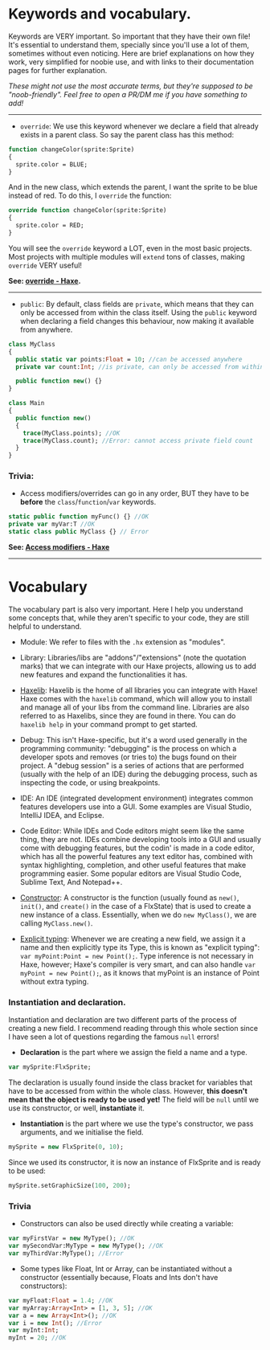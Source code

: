 # Keywords and vocabulary.

Keywords are VERY important. So important that they have their own file! It's essential to understand them, specially since you'll use a lot of them, sometimes 
without even noticing. Here are brief explanations on how they work, very simplified for noobie use, and with links to their documentation pages for further explanation.

_These might not use the most accurate terms, but they're supposed to be "noob-friendly". Feel free to open a PR/DM me if you have something to add!_

----------

- `override`: We use this keyword whenever we declare a field that already exists in a parent class. So say the parent class has this method:

```haxe
function changeColor(sprite:Sprite)
{
  sprite.color = BLUE;
}
```
And in the new class, which extends the parent, I want the sprite to be blue instead of red. To do this, I `override` the function:

```haxe
override function changeColor(sprite:Sprite)
{
  sprite.color = RED;
}
```

You will see the `override` keyword a LOT, even in the most basic projects. Most projects with multiple modules will `extend` tons of classes, making `override` VERY useful!

**See: [override - Haxe](https://haxe.org/manual/class-field-override.html).**

----------

- `public`: By default, class fields are `private`, which means that they can only be accessed from within the class itself. Using the `public` keyword when declaring a field changes this behaviour, now making it available from anywhere.

```haxe
class MyClass
{
  public static var points:Float = 10; //can be accessed anywhere
  private var count:Int; //is private, can only be accessed from within `this` class.

  public function new() {}
}

class Main
{
  public function new() 
  {
    trace(MyClass.points); //OK
    trace(MyClass.count); //Error: cannot access private field count
  }
}
```

### Trivia:

- Access modifiers/overrides can go in any order, BUT they have to be **before** the `class`/`function`/`var` keywords.

```haxe
static public function myFunc() {} //OK
private var myVar:T //OK
static class public MyClass {} // Error
```

**See: [Access modifiers - Haxe](https://haxe.org/manual/class-field-access-modifier.html)**

----------

# Vocabulary

The vocabulary part is also very important. Here I help you understand some concepts that, while they aren't specific to your code, they are still helpful to understand.

- Module: We refer to files with the `.hx` extension as "modules".

- Library: Libraries/libs are "addons"/"extensions" (note the quotation marks) that we can integrate with our Haxe projects, allowing us to add new features and expand the functionalities it has.

- [Haxelib](https://lib.haxe.org/): Haxelib is the home of all libraries you can integrate with Haxe! Haxe comes with the `haxelib` command, which will allow you to install and manage all of your libs from the command line. Libraries are also referred to as Haxelibs, since they are found in there. You can do `haxelib help` in your command prompt to get started.

- Debug: This isn't Haxe-specific, but it's a word used generally in the programming community: "debugging" is the process on which a developer spots and removes (or tries to) the bugs found on their project. A "debug session" is a series of actions that are performed (usually with the help of an IDE) during the debugging process, such as inspecting the code, or using breakpoints.

- IDE: An IDE (integrated development environment) integrates common features developers use into a GUI. Some examples are Visual Studio, IntelliJ IDEA, and Eclipse.

- Code Editor: While IDEs and Code editors might seem like the same thing, they are not. IDEs combine developing tools into a GUI and usually come with debugging features, but the codin' is made in a code editor, which has all the powerful features any text editor has, combined with syntax highlighting, completion, and
other useful features that make programming easier. Some popular editors are Visual Studio Code, Sublime Text, And Notepad++.

- [Constructor](https://haxe.org/manual/types-class-constructor.html): A constructor is the function (usually found as `new()`, `init()`, and `create()` in the case of a FlxState) that is used to create a new instance of a class. Essentially, when we do `new MyClass()`, we are calling `MyClass.new()`.

- [Explicit typing](https://haxe.org/manual/types.html): Whenever we are creating a new field, we assign it a name and then explicitly type its Type, this is known as "explicit typing": `var myPoint:Point = new Point();`. Type inference is not necessary in Haxe, however; Haxe's compiler is very smart, and can also handle `var myPoint = new Point();`, as it knows that myPoint is an instance of Point without extra typing.

### Instantiation and declaration.

Instantiation and declaration are two different parts of the process of creating a new field. I recommend reading through this whole section since I have seen a lot
of questions regarding the famous `null` errors!

- **Declaration** is the part where we assign the field a name and a type. 

```haxe
var mySprite:FlxSprite;
```

The declaration is usually found inside the class bracket for variables that have to be accessed from within the whole class. However, **this doesn't mean that the object is ready to be used yet!** The field will be `null` until we use its constructor, or well, **instantiate** it.

- **Instantiation** is the part where we use the type's constructor, we pass arguments, and we initialise the field.

```haxe
mySprite = new FlxSprite(0, 10);
```

Since we used its constructor, it is now an instance of FlxSprite and is ready to be used:

```haxe
mySprite.setGraphicSize(100, 200);
```

### **Trivia**

- Constructors can also be used directly while creating a variable:
```haxe
var myFirstVar = new MyType(); //OK
var mySecondVar:MyType = new MyType(); //OK
var myThirdVar:MyType(); //Error
```

- Some types like Float, Int or Array, can be instantiated without a constructor (essentially because, Floats and Ints don't have constructors):

```haxe
var myFloat:Float = 1.4; //OK
var myArray:Array<Int> = [1, 3, 5]; //OK
var a = new Array<Int>(); //OK
var i = new Int(); //Error
var myInt:Int;
myInt = 20; //OK
```

